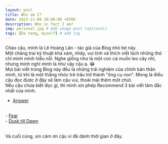 ```yaml
---
layout: post
title: Who am I?
date: 2023-11-09 20:00:00 +0700
description: Who in fact I am?
img: personal.jpg # Add image post (optional)
tags: [Da nang, myself] # add tag
---
```


Chào cậu, mình là Lê Hoàng Lân - tác giả của Blog nhỏ bé này.
<br>
Một chàng trai kỹ thuật khá xàm, nhây, vui tính và thích viết lách những thứ chỉ mình mình hiểu nỗi. Nghe giống như là một con cá muốn leo cây nhỉ, nhưng mình nghĩ mình là như vậy cậu ạ. 😂
<br>
Mọi bài viết trong Blog này đều là những trải nghiệm của chính bản thân mình, từ khi là một thằng nhóc trẻ trâu trở thành "ông cụ non". Mong là điều cậu đọc được ở đây sẽ làm cậu vui, thoải mái thêm một chút.
<br>
Nếu cậu chưa biết đọc gì, thì mình xin phép Recommend 3 bài viết tâm đắc nhất của mình.
<br>
- <a href="https://keiblog.github.io/answer/" target="_blank">Answer</a>
<br>
- <a href="https://keiblog.github.io/fear/" target="_blank">Fear</a>
<br>
- <a href="https://keiblog.github.io/dusk-till-dawn/" target="_blank">Dusk till Dawn</a>
<br>
<br>
<p class="left">
Và cuối cùng, xin cảm ơn cậu vì đã dành thời gian ở đây.
</p>
